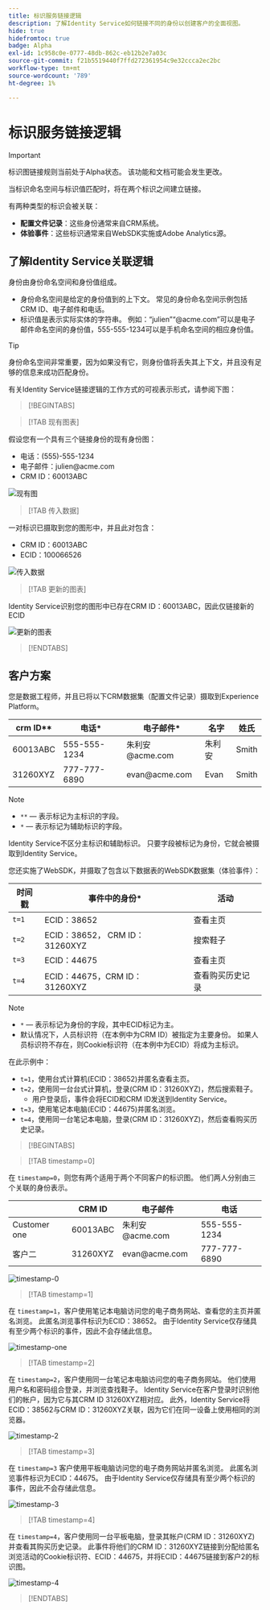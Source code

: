 ```yaml
---
title: 标识服务链接逻辑
description: 了解Identity Service如何链接不同的身份以创建客户的全面视图。
hide: true
hidefromtoc: true
badge: Alpha
exl-id: 1c958c0e-0777-48db-862c-eb12b2e7a03c
source-git-commit: f21b5519440f7ffd272361954c9e32ccca2ec2bc
workflow-type: tm+mt
source-wordcount: '789'
ht-degree: 1%

---
```


# 标识服务链接逻辑

>[!IMPORTANT]
>
>标识图链接规则当前处于Alpha状态。 该功能和文档可能会发生更改。

当标识命名空间与标识值匹配时，将在两个标识之间建立链接。

有两种类型的标识会被关联：

* **配置文件记录**：这些身份通常来自CRM系统。
* **体验事件**：这些标识通常来自WebSDK实施或Adobe Analytics源。

## 了解Identity Service关联逻辑

身份由身份命名空间和身份值组成。

* 身份命名空间是给定的身份值到的上下文。 常见的身份命名空间示例包括CRM ID、电子邮件和电话。
* 标识值是表示实际实体的字符串。 例如：“julien”<span>“@acme.com”可以是电子邮件命名空间的身份值，555-555-1234可以是手机命名空间的相应身份值。

>[!TIP]
>
>身份命名空间非常重要，因为如果没有它，则身份值将丢失其上下文，并且没有足够的信息来成功匹配身份。

有关Identity Service链接逻辑的工作方式的可视表示形式，请参阅下图：

>[!BEGINTABS]

>[!TAB 现有图表]

假设您有一个具有三个链接身份的现有身份图：

* 电话：(555)-555-1234
* 电子邮件：julien<span>@acme.com
* CRM ID：60013ABC

![现有图](../images/identity-settings/existing-graph.png)

>[!TAB 传入数据]

一对标识已摄取到您的图形中，并且此对包含：

* CRM ID：60013ABC
* ECID：100066526

![传入数据](../images/identity-settings/incoming-data.png)

>[!TAB 更新的图表]

Identity Service识别您的图形中已存在CRM ID：60013ABC，因此仅链接新的ECID

![更新的图表](../images/identity-settings/updated-graph.png)

>[!ENDTABS]

## 客户方案

您是数据工程师，并且已将以下CRM数据集（配置文件记录）摄取到Experience Platform。

| crm ID** | 电话* | 电子邮件* | 名字 | 姓氏 |
| --- | --- | --- | --- | --- |
| 60013ABC | 555-555-1234 | 朱利安<span>@acme.com | 朱利安 | Smith |
| 31260XYZ | 777-777-6890 | evan<span>@acme.com | Evan | Smith |

>[!NOTE]
>
>* `**`  — 表示标记为主标识的字段。
>* `*`  — 表示标记为辅助标识的字段。
>
>Identity Service不区分主标识和辅助标识。 只要字段被标记为身份，它就会被摄取到Identity Service。

您还实施了WebSDK，并摄取了包含以下数据表的WebSDK数据集（体验事件）：

| 时间戳 | 事件中的身份* | 活动 |
| --- | --- | --- |
| `t=1` | ECID：38652 | 查看主页 |
| `t=2` | ECID：38652， CRM ID：31260XYZ | 搜索鞋子 |
| `t=3` | ECID：44675 | 查看主页 |
| `t=4` | ECID：44675，CRM ID： 31260XYZ | 查看购买历史记录 |

>[!NOTE]
>
>* `*`  — 表示标记为身份的字段，其中ECID标记为主。
>* 默认情况下，人员标识符（在本例中为CRM ID）被指定为主要身份。 如果人员标识符不存在，则Cookie标识符（在本例中为ECID）将成为主标识。

在此示例中：

* `t=1`，使用台式计算机(ECID：38652)并匿名查看主页。
* `t=2`，使用同一台台式计算机，登录(CRM ID：31260XYZ)，然后搜索鞋子。
   * 用户登录后，事件会将ECID和CRM ID发送到Identity Service。
* `t=3`，使用笔记本电脑(ECID：44675)并匿名浏览。
* `t=4`，使用同一台笔记本电脑，登录(CRM ID：31260XYZ)，然后查看购买历史记录。


>[!BEGINTABS]

>[!TAB timestamp=0]

在 `timestamp=0`，则您有两个适用于两个不同客户的标识图。 他们两人分别由三个关联的身份表示。

| | CRM ID | 电子邮件 | 电话 |
| --- | --- | --- | --- |
| Customer one | 60013ABC | 朱利安<span>@acme.com | 555-555-1234 |
| 客户二 | 31260XYZ | evan<span>@acme.com | 777-777-6890 |

![timestamp-0](../images/identity-settings/timestamp-zero.png)

>[!TAB timestamp=1]

在 `timestamp=1`，客户使用笔记本电脑访问您的电子商务网站、查看您的主页并匿名浏览。 此匿名浏览事件标识为ECID：38652。 由于Identity Service仅存储具有至少两个标识的事件，因此不会存储此信息。

![timestamp-one](../images/identity-settings/timestamp-one.png)

>[!TAB timestamp=2]

在 `timestamp=2`，客户使用同一台笔记本电脑访问您的电子商务网站。 他们使用用户名和密码组合登录，并浏览查找鞋子。 Identity Service在客户登录时识别他们的帐户，因为它与其CRM ID 31260XYZ相对应。 此外，Identity Service将ECID：38562与CRM ID：31260XYZ关联，因为它们在同一设备上使用相同的浏览器。

![timestamp-2](../images/identity-settings/timestamp-two.png)

>[!TAB timestamp=3]

在 `timestamp=3` 客户使用平板电脑访问您的电子商务网站并匿名浏览。 此匿名浏览事件标识为ECID：44675。 由于Identity Service仅存储具有至少两个标识的事件，因此不会存储此信息。

![timestamp-3](../images/identity-settings/timestamp-three.png)

>[!TAB timestamp=4]

在 `timestamp=4`，客户使用同一台平板电脑，登录其帐户(CRM ID：31260XYZ)并查看其购买历史记录。 此事件将他们的CRM ID：31260XYZ链接到分配给匿名浏览活动的Cookie标识符、ECID：44675，并将ECID：44675链接到客户2的标识图。

![timestamp-4](../images/identity-settings/timestamp-four.png)

>[!ENDTABS]
